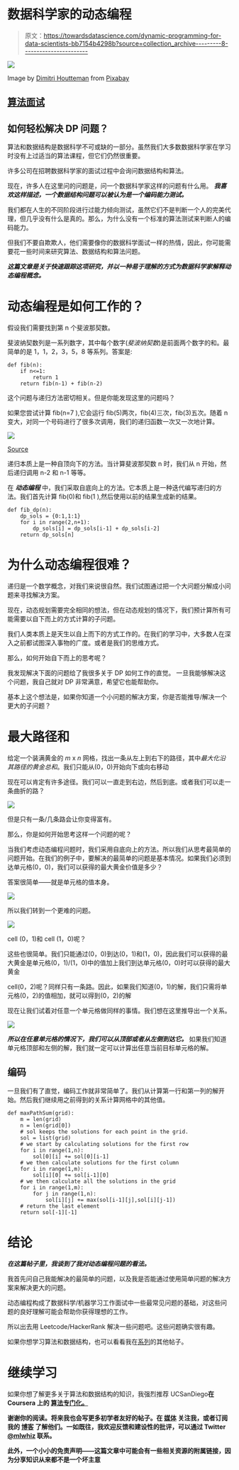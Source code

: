# 数据科学家的动态编程

> 原文：<https://towardsdatascience.com/dynamic-programming-for-data-scientists-bb7154b4298b?source=collection_archive---------8----------------------->

![](img/00b866533439e0906359f84bcab753f5.png)

Image by [Dimitri Houtteman](https://pixabay.com/users/Dimhou-5987327/?utm_source=link-attribution&utm_medium=referral&utm_campaign=image&utm_content=4638912) from [Pixabay](https://pixabay.com/?utm_source=link-attribution&utm_medium=referral&utm_campaign=image&utm_content=4638912)

## [算法面试](https://towardsdatascience.com/tagged/algorithms-interview)

## 如何轻松解决 DP 问题？

算法和数据结构是数据科学不可或缺的一部分。虽然我们大多数数据科学家在学习时没有上过适当的算法课程，但它们仍然很重要。

许多公司在招聘数据科学家的面试过程中会询问数据结构和算法。

现在，许多人在这里问的问题是，问一个数据科学家这样的问题有什么用。 ***我喜欢这样描述，一个数据结构问题可以被认为是一个编码能力测试。***

我们都在人生的不同阶段进行过能力倾向测试，虽然它们不是判断一个人的完美代理，但几乎没有什么是真的。那么，为什么没有一个标准的算法测试来判断人的编码能力。

但我们不要自欺欺人，他们需要像你的数据科学面试一样的热情，因此，你可能需要花一些时间来研究算法、数据结构和算法问题。

***这篇文章是关于快速跟踪这项研究，并以一种易于理解的方式为数据科学家解释动态编程概念。***

# 动态编程是如何工作的？

假设我们需要找到第 n 个斐波那契数。

斐波纳契数列是一系列数字，其中每个数字(*斐波纳契数*)是前面两个数字的和。最简单的是 1，1，2，3，5，8 等系列。答案是:

```
def fib(n):
    if n<=1:
        return 1
    return fib(n-1) + fib(n-2)
```

这个问题与递归方法密切相关。但是你能发现这里的问题吗？

如果您尝试计算 fib(n=7 ),它会运行 fib(5)两次，fib(4)三次，fib(3)五次。随着 n 变大，对同一个号码进行了很多次调用，我们的递归函数一次又一次地计算。

![](img/4814cb9ed90251f45743ebe206525d6e.png)

[Source](https://www.rubyguides.com/2015/08/ruby-recursion-and-memoization/)

递归本质上是一种自顶向下的方法。当计算斐波那契数 n 时，我们从 n 开始，然后递归调用 n-2 和 n-1 等等。

在 ***动态编程*** 中，我们采取自底向上的方法。它本质上是一种迭代编写递归的方法。我们首先计算 fib(0)和 fib(1 ),然后使用以前的结果生成新的结果。

```
def fib_dp(n):
    dp_sols = {0:1,1:1}
    for i in range(2,n+1):
        dp_sols[i] = dp_sols[i-1] + dp_sols[i-2] 
    return dp_sols[n]
```

# 为什么动态编程很难？

递归是一个数学概念，对我们来说很自然。我们试图通过把一个大问题分解成小问题来寻找解决方案。

现在，动态规划需要完全相同的想法，但在动态规划的情况下，我们预计算所有可能需要以自下而上的方式计算的子问题。

我们人类本质上是天生以自上而下的方式工作的。在我们的学习中，大多数人在深入之前都试图深入事物的广度。或者是我们的思维方式。

那么，如何开始自下而上的思考呢？

我发现解决下面的问题给了我很多关于 DP 如何工作的直觉。 一旦我能够解决这个问题，我自己就对 DP 非常满意，希望它也能帮助你。

基本上这个想法是，如果你知道一个小问题的解决方案，你是否能推导/解决一个更大的子问题？

# 最大路径和

给定一个装满黄金的 *m* x *n* 网格，找出一条从左上到右下的路径，其中*最大化沿其路径的黄金总和*。我们只能从(0，0)开始向下或向右移动

现在可以肯定有许多途径。我们可以一直走到右边，然后到底。或者我们可以走一条曲折的路？

![](img/81ca0f5971bea6764b625326802bf197.png)

但是只有一条/几条路会让你变得富有。

那么，你是如何开始思考这样一个问题的呢？

当我们考虑动态编程问题时，我们采用自底向上的方法。所以我们从思考最简单的问题开始。在我们的例子中，要解决的最简单的问题是基本情况。如果我们必须到达单元格(0，0)，我们可以获得的最大黄金价值是多少？

答案很简单——就是单元格的值本身。

![](img/892a07f4606175403943ac282e792690.png)

所以我们转到一个更难的问题。

![](img/ba2e4373139f747512272c27a2c30a88.png)

cell (0，1)和 cell (1，0)呢？

这些也很简单。我们只能通过(0，0)到达(0，1)和(1，0)，因此我们可以获得的最大黄金是单元格(0，1)/(1，0)中的值加上我们到达单元格(0，0)时可以获得的最大黄金

cell(0，2)呢？同样只有一条路。因此，如果我们知道(0，1)的解，我们只需将单元格(0，2)的值相加，就可以得到(0，2)的解

现在让我们试着对任意一个单元格做同样的事情。我们想在这里推导出一个关系。

![](img/988f73d065252b72c1aa4c1030a7f146.png)

***所以在任意单元格的情况下，我们可以从顶部或者从左侧到达它。*** 如果我们知道单元格顶部和左侧的解，我们就一定可以计算出任意当前目标单元格的解。

## 编码

一旦我们有了直觉，编码工作就非常简单了。我们从计算第一行和第一列的解开始。然后我们继续用之前得到的关系计算网格中的其他值。

```
def maxPathSum(grid):
    m = len(grid)
    n = len(grid[0])
    # sol keeps the solutions for each point in the grid.
    sol = list(grid)
    # we start by calculating solutions for the first row
    for i in range(1,n):
        sol[0][i] += sol[0][i-1]
    # we then calculate solutions for the first column
    for i in range(1,m):
        sol[i][0] += sol[i-1][0]
    # we then calculate all the solutions in the grid
    for i in range(1,m):
        for j in range(1,n):
            sol[i][j] += max(sol[i-1][j],sol[i][j-1])
    # return the last element
    return sol[-1][-1]
```

# 结论

***在这篇帖子里，我谈到了我对动态编程问题的看法。***

我首先问自己我能解决的最简单的问题，以及我是否能通过使用简单问题的解决方案来解决更大的问题。

动态编程构成了数据科学/机器学习工作面试中一些最常见问题的基础，对这些问题的良好理解可能会帮助你获得理想的工作。

所以出去用 Leetcode/HackerRank 解决一些问题吧。这些问题确实很有趣。

如果你想学习算法和数据结构，也可以看看我在[系列](https://towardsdatascience.com/tagged/algorithms-interview)的其他帖子。

# 继续学习

如果你想了解更多关于算法和数据结构的知识，我强烈推荐 UCSanDiego**在 Coursera 上的 [**算法专门化。**](https://coursera.pxf.io/15MOo6)**

**谢谢你的阅读。将来我也会写更多初学者友好的帖子。在 [**媒体**](https://medium.com/@rahul_agarwal?source=post_page---------------------------) 关注我，或者订阅我的 [**博客**](http://eepurl.com/dbQnuX?source=post_page---------------------------) 了解他们。一如既往，我欢迎反馈和建设性的批评，可以通过 Twitter [@mlwhiz](https://twitter.com/MLWhiz?source=post_page---------------------------) 联系。**

**此外，一个小小的免责声明——这篇文章中可能会有一些相关资源的附属链接，因为分享知识从来都不是一个坏主意**
